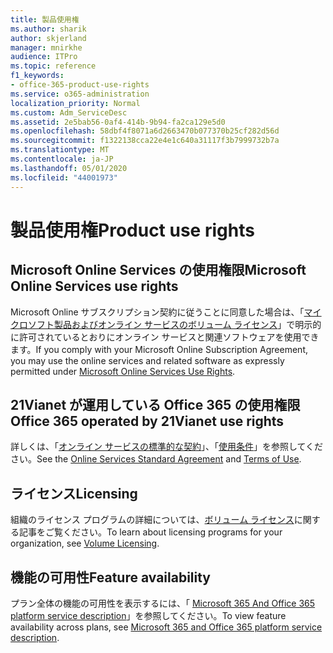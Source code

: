 ```yaml
---
title: 製品使用権
ms.author: sharik
author: skjerland
manager: mnirkhe
audience: ITPro
ms.topic: reference
f1_keywords:
- office-365-product-use-rights
ms.service: o365-administration
localization_priority: Normal
ms.custom: Adm_ServiceDesc
ms.assetid: 2e5bab56-0af4-414b-9b94-fa2ca129e5d0
ms.openlocfilehash: 58dbf4f8071a6d2663470b077370b25cf282d56d
ms.sourcegitcommit: f1322138cca22e4e1c640a31117f3b7999732b7a
ms.translationtype: MT
ms.contentlocale: ja-JP
ms.lasthandoff: 05/01/2020
ms.locfileid: "44001973"
---
```

# <a name="product-use-rights"></a><span data-ttu-id="44843-102">製品使用権</span><span class="sxs-lookup"><span data-stu-id="44843-102">Product use rights</span></span>

## <a name="microsoft-online-services-use-rights"></a><span data-ttu-id="44843-103">Microsoft Online Services の使用権限</span><span class="sxs-lookup"><span data-stu-id="44843-103">Microsoft Online Services use rights</span></span>

<span data-ttu-id="44843-104">Microsoft Online サブスクリプション契約に従うことに同意した場合は、「[マイクロソフト製品およびオンライン サービスのボリューム ライセンス](https://www.microsoftvolumelicensing.com/DocumentSearch.aspx?Mode=3&DocumentTypeId=37&ShowArchived=true)」で明示的に許可されているとおりにオンライン サービスと関連ソフトウェアを使用できます。</span><span class="sxs-lookup"><span data-stu-id="44843-104">If you comply with your Microsoft Online Subscription Agreement, you may use the online services and related software as expressly permitted under [Microsoft Online Services Use Rights](https://www.microsoftvolumelicensing.com/DocumentSearch.aspx?Mode=3&DocumentTypeId=37&ShowArchived=true).</span></span>
  
## <a name="office-365-operated-by-21vianet-use-rights"></a><span data-ttu-id="44843-105">21Vianet が運用している Office 365 の使用権限</span><span class="sxs-lookup"><span data-stu-id="44843-105">Office 365 operated by 21Vianet use rights</span></span>

<span data-ttu-id="44843-106">詳しくは、「[オンライン サービスの標準的な契約](https://www.21vbluecloud.com/office365/O365-AgreeWebDir/)」、「[使用条件](https://www.21vbluecloud.com/office365/O365-TOU/)」を参照してください。</span><span class="sxs-lookup"><span data-stu-id="44843-106">See the [Online Services Standard Agreement](https://www.21vbluecloud.com/office365/O365-AgreeWebDir/) and [Terms of Use](https://www.21vbluecloud.com/office365/O365-TOU/).</span></span>
  
## <a name="licensing"></a><span data-ttu-id="44843-107">ライセンス</span><span class="sxs-lookup"><span data-stu-id="44843-107">Licensing</span></span>

<span data-ttu-id="44843-108">組織のライセンス プログラムの詳細については、[ボリューム ライセンス](https://go.microsoft.com/fwlink/?LinkId=393693)に関する記事をご覧ください。</span><span class="sxs-lookup"><span data-stu-id="44843-108">To learn about licensing programs for your organization, see [Volume Licensing](https://go.microsoft.com/fwlink/?LinkId=393693).</span></span>
  
## <a name="feature-availability"></a><span data-ttu-id="44843-109">機能の可用性</span><span class="sxs-lookup"><span data-stu-id="44843-109">Feature availability</span></span>

<span data-ttu-id="44843-110">プラン全体の機能の可用性を表示するには、「 [Microsoft 365 And Office 365 platform service description](office-365-platform-service-description.md)」を参照してください。</span><span class="sxs-lookup"><span data-stu-id="44843-110">To view feature availability across plans, see [Microsoft 365 and Office 365 platform service description](office-365-platform-service-description.md).</span></span>
  

